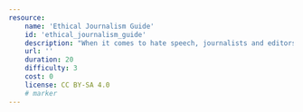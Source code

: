 ```yaml
---
resource:
    name: 'Ethical Journalism Guide'
    id: 'ethical_journalism_guide'
    description: "When it comes to hate speech, journalists and editors must pause and take the time to judge the potential impact of offensive, inflammatory content."
    url: ''
    duration: 20    
    difficulty: 3    
    cost: 0      
    license: CC BY-SA 4.0
    # marker
---
```


